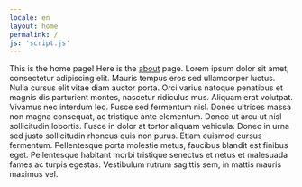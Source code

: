 ```yaml
---
locale: en
layout: home
permalink: /
js: 'script.js'
---
```


This is the home page! Here is the [about](/en/about/) page. Lorem ipsum dolor sit amet, consectetur
adipiscing elit. Mauris tempus eros sed ullamcorper luctus. Nulla cursus elit vitae diam auctor porta.
Orci varius natoque penatibus et magnis dis parturient montes, nascetur ridiculus mus. Aliquam erat
volutpat. Vivamus nec interdum leo. Fusce sed fermentum nisl. Donec ultrices massa non magna consequat,
ac tristique ante elementum. Donec ut arcu ut nisl sollicitudin lobortis. Fusce in dolor at tortor aliquam
vehicula. Donec in urna sed justo sollicitudin rhoncus quis non purus. Etiam euismod cursus fermentum.
Pellentesque porta molestie metus, faucibus blandit est finibus eget. Pellentesque habitant morbi tristique
senectus et netus et malesuada fames ac turpis egestas. Vestibulum rutrum sagittis sem, in mattis mauris
maximus vel.
